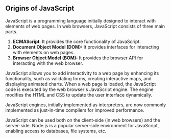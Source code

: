 ## Origins of JavaScript
JavaScript is a programming language initially designed to interact with elements of web pages. In web browsers, JavaScript consists of three main parts.



1. **ECMAScript**: It provides the core functionality of JavaScript.
2. **Document Object Model (DOM):** It provides interfaces for interacting with elements on web pages.
3. **Browser Object Model (BOM):** It provides the browser API for interacting with the web browser.

JavaScript allows you to add interactivity to a web page by enhancing its functionality, such as validating forms, creating interactive maps, and displaying animated charts. When a web page is loaded, the JavaScript code is executed by the web browser's JavaScript engine. The engine modifies the HTML and CSS to update the user interface dynamically.

JavaScript engines, initially implemented as interpreters, are now commonly implemented as just-in-time compilers for improved performance.

JavaScript can be used both on the client-side (in web browsers) and the server-side. Node.js is a popular server-side environment for JavaScript, enabling access to databases, file systems, etc.